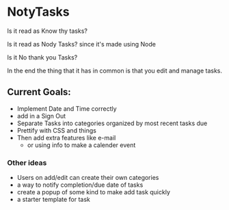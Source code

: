 # NotyTasks
Is it read as Know thy tasks?

Is it read as Nody Tasks? since it's made using Node

Is it No thank you Tasks?

In the end the thing that it has in common is that you edit and manage tasks.

## Current Goals:
- Implement Date and Time correctly
- add in a Sign Out
- Separate Tasks into categories organized by most recent tasks due
- Prettify with CSS and things
- Then add extra features like e-mail
  - or using info to make a calender event


### Other ideas
- Users on add/edit can create their own categories
- a way to notify completion/due date of tasks
- create a popup of some kind to make add task quickly
- a starter template for task

